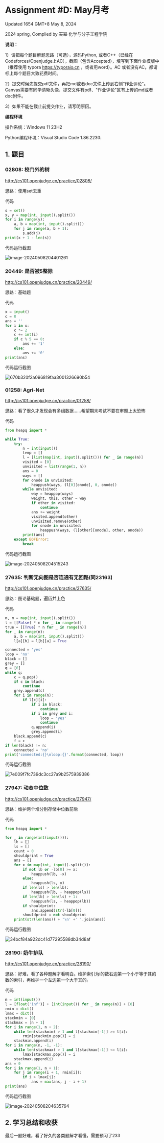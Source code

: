 # Assignment #D: May月考

Updated 1654 GMT+8 May 8, 2024

2024 spring, Complied by ~~天幂~~ 化学与分子工程学院



**说明：**

1）请把每个题目解题思路（可选），源码Python, 或者C++（已经在Codeforces/Openjudge上AC），截图（包含Accepted），填写到下面作业模版中（推荐使用 typora https://typoraio.cn ，或者用word）。AC 或者没有AC，都请标上每个题目大致花费时间。

2）提交时候先提交pdf文件，再把md或者doc文件上传到右侧“作业评论”。Canvas需要有同学清晰头像、提交文件有pdf、"作业评论"区有上传的md或者doc附件。

3）如果不能在截止前提交作业，请写明原因。



**编程环境**

操作系统：Windows 11 23H2

Python编程环境：Visual Studio Code 1.86.2230.





## 1. 题目

### 02808: 校门外的树

http://cs101.openjudge.cn/practice/02808/



思路：使用set去重



代码

```python
s = set()
x, y = map(int, input().split())
for i in range(y):
    a, b = map(int, input().split())
    for j in range(a, b + 1):
        s.add(j)
print(x + 1 - len(s))
```



代码运行截图 

![image-20240508204401261](pic\image-20240508204401261.png)





### 20449: 是否被5整除

http://cs101.openjudge.cn/practice/20449/



思路：基础题



代码

```python
x = input()
c = 0
ans = ''
for i in x:
    c *= 2
    c += int(i)
    if c % 5 == 0:
        ans += '1'
    else:
        ans += '0'
print(ans)
```



代码运行截图 

![670b320f2a096819faa3001326690b54](pic\670b320f2a096819faa3001326690b54.png)





### 01258: Agri-Net

http://cs101.openjudge.cn/practice/01258/



思路：看了很久才发现会有多组数据……希望期末考试不要在审题上太恐怖



代码

```python
from heapq import *

while True:
    try:
        n = int(input())
        temp = []
        l = [list(map(int, input().split())) for _ in range(n)]
        visited = [0]
        unvisited = list(range(1, n))
        ans = 0
        ways = []
        for onode in unvisited:
            heappush(ways, (l[0][onode], 0, onode))
        while unvisited:
            way = heappop(ways)
            weight, this, other = way
            if other in visited:
                continue
            ans += weight
            visited.append(other)
            unvisited.remove(other)
            for onode in unvisited:
                heappush(ways, (l[other][onode], other, onode))
        print(ans)
    except EOFError:
        break
```



代码运行截图 

![image-20240508204515243](pic\image-20240508204515243.png)





### 27635: 判断无向图是否连通有无回路(同23163)

http://cs101.openjudge.cn/practice/27635/



思路：图论基础题，遍历并上色



代码

```python
n, m = map(int, input().split())
l = [[False] * n for _ in range(n)]
true = [[True] * n for _ in range(n)]
for _ in range(m):
    a, b = map(int, input().split())
    l[a][b] = l[b][a] = True

connected = 'yes'
loop = 'no'
black = []
grey = []
q = [0]
while q:
    c = q.pop()
    if c in black:
        continue
    grey.append(c)
    for i in range(n):
        if l[c][i]:
            if i in black:
                continue
            if i in grey and i:
                loop = 'yes'
                continue
            q.append(i)
            grey.append(i)
    black.append(c)
    f = c
if len(black) != n:
    connected = 'no'
print('connected:{}\nloop:{}'.format(connected, loop))
```



代码运行截图 

![7e009f7fc739dc3cc27a9b2575939386](pic\7e009f7fc739dc3cc27a9b2575939386.png)







### 27947: 动态中位数

http://cs101.openjudge.cn/practice/27947/



思路：维护两个堆分别存储中位数前后



代码

```python
from heapq import *

for _ in range(int(input())):
    lb = []
    ls = []
    count = 0
    shouldprint = True
    ans = []
    for x in map(int, input().split()):
        if not lb or -lb[0] >= x:
            heappush(lb, -x)
        else:
            heappush(ls, x)
        if len(ls) > len(lb):
            heappush(lb, - heappop(ls))
        if len(lb) > len(ls) + 1:
            heappush(ls, - heappop(lb))
        if shouldprint:
            ans.append(str(-lb[0]))
        shouldprint = not shouldprint
    print(str(len(ans)) + '\n' +' '.join(ans))
```



代码运行截图 

![34bcf84a922dc41d77295588db34d8af](pic\34bcf84a922dc41d77295588db34d8af.png)





### 28190: 奶牛排队

http://cs101.openjudge.cn/practice/28190/



思路：好难，看了各种题解才看明白。维护索引为i的数右边第一个小于等于其的数的索引，再维护一个左边第一个大于其的。



代码

```python
n = int(input())
l = [float('inf')] + [int(input()) for _ in range(n)] + [0]
rmin = dict()
lmax = dict()
stackmin = [0]
stackmax = [n + 1]
for i in range(1, n + 2):
    while len(stackmin) > 1 and l[stackmin[-1]] >= l[i]:
        rmin[stackmin.pop()] = i
    stackmin.append(i)
for i in range(n, -1, -1):
    while len(stackmax) > 1 and l[stackmax[-1]] <= l[i]:
        lmax[stackmax.pop()] = i
    stackmax.append(i)
ans = 0
for i in range(1, n + 1):
    for j in range(i + 1, rmin[i]):
        if i > lmax[j]:
            ans = max(ans, j - i + 1)
print(ans)
```



代码运行截图 

![image-20240508204635794](pic\image-20240508204635794.png)





## 2. 学习总结和收获

最后一题好难，看了好久的各类题解才看懂，需要预习了233






